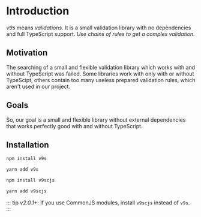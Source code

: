 # Introduction

_v9s_ means _validations_. It is a small validation library with no dependencies and full TypeScript support. _Use chains of rules to get a complex validation._

## Motivation

The searching of a small and flexible validation library which works with and without TypeScript was failed. Some libraries work with only with or without TypeScipt, others contain too many useless prepared validation rules, which aren't used in our project.

## Goals

So, our goal is a small and flexible library without external dependencies that works perfectly good with and without TypeScript.

## Installation

<code-group>
<code-block title="NPM ES Module" active>

```bash
npm install v9s
```

</code-block>

<code-block title="YARN ES Module">

```bash
yarn add v9s
```

</code-block>

<code-block title="NPM CommonJS">

```bash
npm install v9scjs
```

</code-block>

<code-block title="YARN CommonJS">

```bash
yarn add v9scjs
```

</code-block>
</code-group>

::: tip
_v2.0.1+_: If you use CommonJS modules, install `v9scjs` instead of `v9s`.
:::
